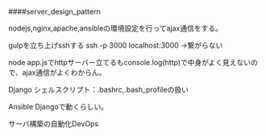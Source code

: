 ####server_design_pattern


nodejs,nginx,apache,ansibleの環境設定を行ってajax通信をする。


gulpを立ち上げsshする
ssh -p 3000 localhost:3000
→繋がらない

node app.jsでhttpサーバー立てるもconsole.log(http)で中身がよく見えないので、ajax通信がよくわからん。

Django
シェルスクリプト：.bashrc,.bash_profileの扱い

Ansible
Djangoで動くらしい。

サーバ構築の自動化DevOps